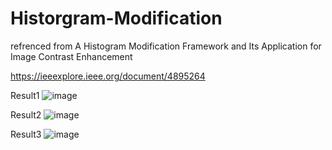# Historgram-Modification

refrenced from A Histogram Modification Framework and Its Application for Image Contrast Enhancement

<https://ieeexplore.ieee.org/document/4895264>

Result1
![image](https://github.com/ga544523/Historgram-Modification-/blob/main/test%20image/1.png?raw=true)


Result2
![image](https://github.com/ga544523/Historgram-Modification-/blob/main/test%20image/2.png?raw=true)


Result3
![image](https://github.com/ga544523/Historgram-Modification-/blob/main/test%20image/3.png?raw=true)
